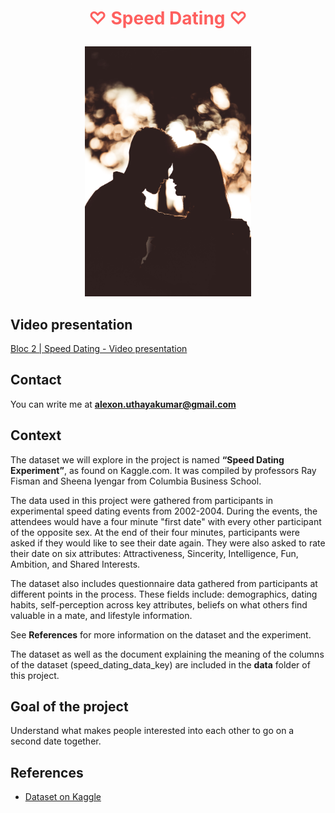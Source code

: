 # <p align="center"><font color='#FE605F'>♡ Speed Dating ♡</font></p>

<p align="center">
  <img src="data/sean-stratton-wQkZdceduxs-unsplash.jpg" width='100%' height='400' style='object-fit:contain;' />
</p>

## Video presentation

[Bloc 2 | Speed Dating - Video presentation](https://share.vidyard.com/watch/6YQgJdFv3pyy8ZNtBuQtVJ?)

## Contact

You can write me at **alexon.uthayakumar@gmail.com**

## Context 

The dataset we will explore in the project is named **“Speed Dating Experiment”**, as found on Kaggle.com. It was compiled by professors Ray Fisman and Sheena Iyengar from Columbia Business School.

The data used in this project were gathered from participants in experimental speed dating events from 2002-2004. During the events, the attendees would have a four minute "first date" with every other participant of the opposite sex. At the end of their four minutes, participants were asked if they would like to see their date again. They were also asked to rate their date on six attributes: Attractiveness, Sincerity, Intelligence, Fun, Ambition, and Shared Interests.

The dataset also includes questionnaire data gathered from participants at different points in the process. These fields include: demographics, dating habits, self-perception across key attributes, beliefs on what others find valuable in a mate, and lifestyle information.

See **References** for more information on the dataset and the experiment.

The dataset as well as the document explaining the meaning of the columns of the dataset (speed_dating_data_key) are included in the **data** folder of this project.

## Goal of the project

Understand what makes people interested into each other to go on a second date together.

## References

- [Dataset on Kaggle](https://www.kaggle.com/datasets/annavictoria/speed-dating-experiment)